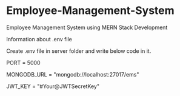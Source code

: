# Employee-Management-System
Employee Management System using MERN Stack Development 

Information about .env file

Create .env file in server folder and write below code in it.

PORT = 5000

MONGODB_URL = "mongodb://localhost:27017/ems"

JWT_KEY = "#Your@JWTSecretKey"
